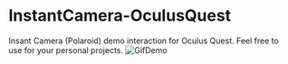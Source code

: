 # InstantCamera-OculusQuest
Insant Camera (Polaroid) demo interaction for Oculus Quest.
Feel free to use for your personal projects.
![GifDemo](https://user-images.githubusercontent.com/42948357/71692185-860ddd80-2da9-11ea-9521-3775292d8852.gif)
